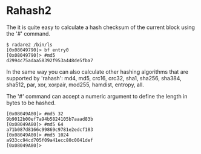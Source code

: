 # Rahash2

The it is quite easy to calculate a hash checksum of the current block using the '#' command.


    $ radare2 /bin/ls
    [0x08049790]> bf entry0
    [0x08049790]> #md5
    d2994c75adaa58392f953a448de5fba7

In the same way you can also calculate other hashing algorithms that are supported by 'rahash': md4, md5, crc16, crc32, sha1, sha256, sha384, sha512, par, xor, xorpair, mod255, hamdist, entropy, all.

The '#' command can accept a numeric argument to define the length in bytes to be hashed.

    [0x08049A80]> #md5 32
    9b9012b00ef7a94b5824105b7aaad83b
    [0x08049A80]> #md5 64
    a71b087d8166c99869c9781e2edcf183
    [0x08049A80]> #md5 1024
    a933cc94cd705f09a41ecc80c0041def
    [0x08049A80]> 
